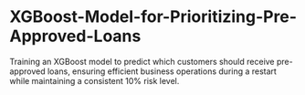 # XGBoost-Model-for-Prioritizing-Pre-Approved-Loans
Training an XGBoost model to predict which customers should receive pre-approved loans, ensuring efficient business operations during a restart while maintaining a consistent 10% risk level.
